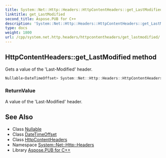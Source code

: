 ```yaml
---
title: System::Net::Http::Headers::HttpContentHeaders::get_LastModified method
linktitle: get_LastModified
second_title: Aspose.PUB for C++
description: 'System::Net::Http::Headers::HttpContentHeaders::get_LastModified method. Gets a value of the ''Last-Modified'' header in C++.'
type: docs
weight: 1800
url: /cpp/system.net.http.headers/httpcontentheaders/get_lastmodified/
---
```

## HttpContentHeaders::get_LastModified method


Gets a value of the 'Last-Modified' header.

```cpp
Nullable<DateTimeOffset> System::Net::Http::Headers::HttpContentHeaders::get_LastModified()
```


### ReturnValue

A value of the 'Last-Modified' header.

## See Also

* Class [Nullable](../../../system/nullable/)
* Class [DateTimeOffset](../../../system/datetimeoffset/)
* Class [HttpContentHeaders](../)
* Namespace [System::Net::Http::Headers](../../)
* Library [Aspose.PUB for C++](../../../)
